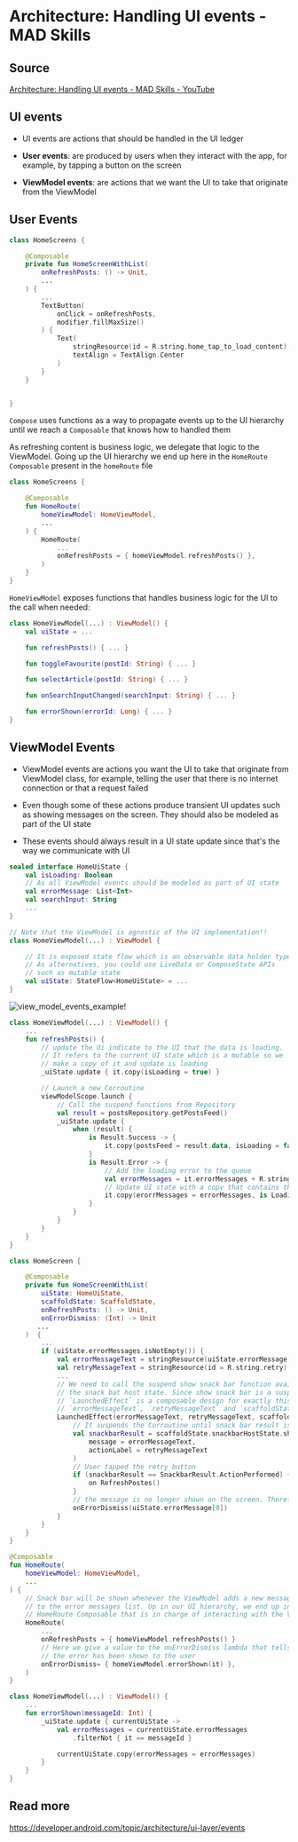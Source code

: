 # Architecture: Handling UI events - MAD Skills

## Source

[Architecture: Handling UI events - MAD Skills - YouTube](https://www.youtube.com/watch?v=lwGtp0Yr0PE&list=PLWz5rJ2EKKc8GZWCbUm3tBXKeqIi3rcVX&index=4)

## UI events

- UI events are actions that should be handled in the UI ledger

- **User events**: are produced by users when they interact with the app, for example, by tapping a button on the screen

- **ViewModel events**: are actions that we want the UI to take that originate from the ViewModel

## User Events

```kotlin
class HomeScreens {

    @Composable
    private fun HomeScreenWithList(
        onRefreshPosts: () -> Unit,
        ...
    ) {
        ...
        TextButton(
            onClick = onRefreshPosts,
            modifier.fillMaxSize()
        ) {
            Text(
                stringResource(id = R.string.home_tap_to_load_content),
                textAlign = TextAlign.Center
            )
        }
    }


}
```

`Compose` uses functions as a way to propagate events up to the UI hierarchy until we reach a `Composable` that knows how to handled them

As refreshing content is business logic, we delegate that logic to the ViewModel. Going up the UI hierarchy we end up here in the `HomeRoute` `Composable` present in the `homeRoute` file

```kotlin
class HomeScreens {

    @Composable
    fun HomeRoute(
        homeViewModel: HomeViewModel,
        ...
    ) {
        HomeRoute(
            ...
            onRefreshPosts = { homeViewModel.refreshPosts() },
        )
    }
}
```

`HomeViewModel` exposes functions that handles business logic for the UI to the call when needed:

```kotlin
class HomeViewModel(...) : ViewModel() {
    val uiState = ...

    fun refreshPosts() { ... }

    fun toggleFavourite(postId: String) { ... }

    fun selectArticle(postId: String) { ... }

    fun onSearchInputChanged(searchInput: String) { ... }

    fun errorShown(errorId: Long) { ... }
}
```

## ViewModel Events

- ViewModel events are actions you want the UI to take that originate from ViewModel class, for example, telling the user that there is no internet connection or that a request failed

- Even though some of these actions produce transient UI updates such as showing messages on the screen. They should also be modeled as part of the UI state

- These events should always result in a UI state update since that's the way we communicate with UI

```kotlin
sealed interface HomeUiState {
    val isLoading: Boolean
    // As all ViewModel events should be modeled as part of UI state
    val errorMessage: List<Int>
    val searchInput: String
    ...
}

// Note that the ViewModel is agnostic of the UI implementation!!
class HomeViewModel(...) : ViewModel {

    // It is exposed state flow which is an observable data holder type
    // As alternatives, you could use LiveData or ComposeState APIs
    // such as mutable state
    val uiState: StateFlow<HomeUiState> = ...
}
```

<img src="./img/view_model_events_example.svg" title="" alt="view_model_events_example!" data-align="center">

```kotlin
class HomeViewModel(...) : ViewModel() {
    ...
    fun refreshPosts() {
        // update the Ui indicate to the UI that the data is loading.
        // It refers to the current UI state which is a mutable so we
        // make a copy of it and update is loading
        _uiState.update { it.copy(isLoading = true) }

        // Launch a new Corroutine
        viewModelScope.launch {
            // Call the suspend functions from Repository
            val result = postsRepository.getPostsFeed()
            _uiState.update {
                when (result) {
                    is Result.Success -> {
                        it.copy(postsFeed = result.data, isLoading = false)
                    }
                    is Result.Error -> {
                        // Add the loading error to the queue
                        val errorMessages = it.errorMessages + R.string.load_error
                        // Update UI state with a copy that contains the new messages and the loading flag to false
                        it.copy(erorrMessages = errorMessages, is Loading = false)
                    }
                }
            }
        }
    }
}
```

```kotlin
class HomeScreen {

    @Composable
    private fun HomeScreenWithList(
        uiState: HomeUiState,
        scaffoldState: ScaffoldState,
        onRefreshPosts: () -> Unit,
        onErrorDismiss: (Int) -> Unit
       ...
    )  {
        ...
        if (uiState.errorMessages.isNotEmpty()) {
            val errorMessageText = stringResource(uiState.errorMessage[0])
            val retryMessageText = stringResource(id = R.string.retry)
            ...
            // We need to call the suspend show snack bar function available in
            // the snack bat host state. Since show snack bar is a suspend function, we need to call it in the context of Corroutine
            // `LaunchedEffect` is a composable design for exactly this purpose
            // `errorMessageText`, `retryMessageText` and `scaffoldState` are used as keys by the launch effect and if any of their values change, the Corroutine will be cancled and restarted so that the UI always displays displays the most up-to-date information
            LaunchedEffect(errorMessageText, retryMessageText, scaffoldState) {
                // It suspends the Corroutine until snack bar result is available which is either when the user taps retry or the snack bar is dismissed after a certain amount of time
                val snackbarResult = scaffoldState.snackbarHostState.showSnackbar(
                    message = errorMessageText,
                    actionLabel = retryMessageText
                )
                // User tapped the retry button
                if (snackbarResult == SnackbarResult.ActionPerformed) {
                    on RefreshPostes()
                }
                // the message is no longer shown on the screen. Therefore we call the lambda with the message ID to notify that the error was dismissed
                onErrorDismiss(uiState.errorMessage[0])
            }
        }
    }
}
```

```kotlin
@Composable
fun HomeRoute(
    homeViewModel: HomeViewModel,
    ...
) {
    // Snack bar will be shown whenever the ViewModel adds a new message
    // to the error messages list. Up in our UI hierarchy, we end up in the
    // HomeRoute Composable that is in charge of interacting with the ViewModel
    HomeRoute(
        ...
        onRefreshPosts = { homeViewModel.refreshPosts() }
        // Here we give a value to the onErrorDismiss lambda that tells the ViewModel that
        // the error has been shown to the user
        onErrorDismiss= { homeViewModel.errorShown(it) },
    )
}
```

```kotlin
class HomeViewModel(...) : ViewModel() {
    ...
    fun errorShown(messageId: Int) {
        _uiState.update { currentUiState ->
            val errorMessages = currentUiState.errorMessages
                .filterNot { it == messageId }

            currentUiState.copy(errorMessages = errorMessages)
        }
    }
}
```

## Read more

https://developer.android.com/topic/architecture/ui-layer/events
